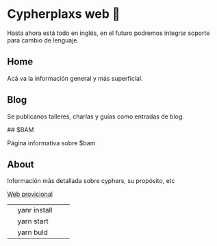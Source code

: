 # Cypherplaxs web 🚀

Hasta ahora está todo en inglés, en el futuro podremos integrar soporte para cambio de lenguaje.

## Home

Acá va la información general y más superficial.

## Blog

Se publicanos talleres, charlas y guías como entradas de blog.

## $BAM

Página informativa sobre $bam

## About

Información más detallada sobre cyphers, su propósito, etc


[Web provicional](https://cypherplatxs.github.io/web/)


|   	|   	|   	|   	|   	
|---	|---	|---	|---	|
|   	|  yanr install  	|   
|   	|  yarn start     |   	   	
|   	|  yarn buld    	|    	   	
